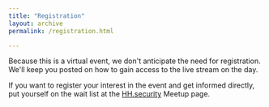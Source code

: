 ```yaml
---
title: "Registration"
layout: archive
permalink: /registration.html

---
```


Because this is a virtual event, we don't anticipate the need for registration. We'll keep you posted on how to gain access to the live stream on the day.

If you want to register your interest in the event and get informed directly, put yourself on the wait list at the [HH.security](https://www.meetup.com/hh-security/events/277212682/) Meetup page.